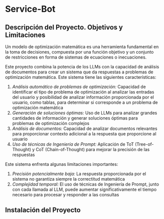 # Service-Bot 

## Descripción del Proyecto. Objetivos y Limitaciones

Un modelo de optimización matemática es una herramienta fundamental en la toma de decisiones, compuesta por una función objetivo y un conjunto de restricciones en forma de sistemas de ecuaciones o inecuaciones. 

Este proyecto combina la potencia de los LLMs con la capacidad de análisis de documentos para crear un sistema que da respuestas a problemas de optimización matemática. Este sistema tiene las siguientes características:

1. *Análisis automático de problemas de optimización:* Capacidad de identificar el tipo de problema de optimización al analizar las entradas del usuario y posibilidad de analizar información proporcionada por el usuario, como tablas, para determinar si corresponde a un problema de optimización matemática  
2. *Generación de soluciones óptimas:* Uso de LLMs para analizar grandes cantidades de información y generar soluciones óptimas para problemas de optimización complejos
3. *Análisis de documentos:* Capacidad de analizar documentos relevantes para proporcionar contexto adicional a la respuesta que proporcione al usuario 
4. *Uso de técnicas de Ingeniería de Prompt:* Aplicación de ToT (Tree-of-Thought) y CoT (Chain-of-Thought) para mejorar la precisión de las respuestas 

Este sistema enfrenta algunas limitaciones importantes:

1. *Precisión potencialmente baja:* La respuesta proporcionada por el sistema no garantiza siempre la correctitud matemática
2. *Complejidad temporal:* El uso de técnicas de Ingeniería de Prompt, junto con cada llamada al LLM, puede aumentar significativamente el tiempo necesario para procesar y responder a las consultas

## Instalación del Proyecto

